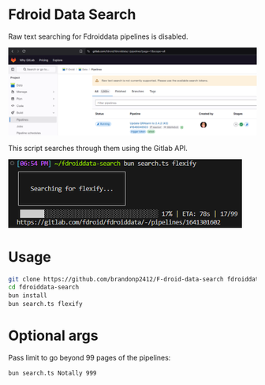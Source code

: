 # Fdroid Data Search

Raw text searching for Fdroiddata pipelines is disabled.

![](./screenshot-gitlab.png)

This script searches through them using the Gitlab API.

![](./screenshot-search.png)

# Usage

```sh
git clone https://github.com/brandonp2412/F-droid-data-search fdroiddata-search
cd fdroiddata-search
bun install
bun search.ts flexify
```

# Optional args

Pass limit to go beyond 99 pages of the pipelines:

```sh
bun search.ts Notally 999
```

